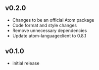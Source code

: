 ## v0.2.0
- Changes to be an official Atom package
- Code format and style changes
- Remove unnecessary dependencies
- Update atom-languageclient to 0.8.1

## v0.1.0
- initial release
